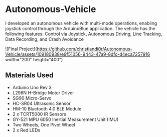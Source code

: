 # Autonomous-Vehicle
I developed an autonomous vehicle with multi-mode operations, enabling joystick control through the ArduinoBlue application. The vehicle has the following features: Control via Joystick, Autonomous Driving, Line Tracking, Data Recording, and Crash Avoidance


![Final Project](https://github.com/christiandi0r/Autonomous-Vehicle/assets/109180938/e9f51056-9443-47a9-8dfc-d4eca7257916 width="200" height="400")






## Materials Used
- Arduino Uno Rev 3
- L298N H-Bridge Motor Driver
- SG90 Micro-Servo
- HC-SR04 Ultrasonic Sensor
- HM-10 Bluetooth 4.0 BLE Module
- 2 x TCRT5000 IR Sensors
- GY-521 MPU 6050 Inertial Measurement Unit (IMU)
- Two Wheels, One Pivot Wheel
- 2 x Red LEDs
